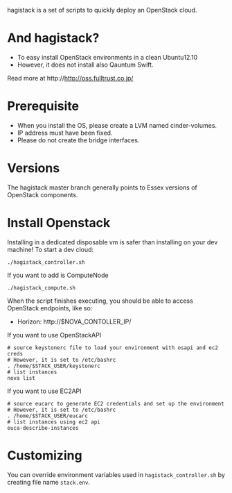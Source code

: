 hagistack is a set of scripts to quickly deploy an OpenStack cloud.

# And hagistack?

* To easy install OpenStack environments in a clean Ubuntu12.10
* However, it does not install also Qauntum Swift.

Read more at http://http://oss.fulltrust.co.jp/

# Prerequisite

* When you install the OS, please create a LVM named cinder-volumes.
* IP address must have been fixed.
* Please do not create the bridge interfaces.

# Versions

The hagistack master branch generally points to Essex versions of OpenStack components.

# Install Openstack

Installing in a dedicated disposable vm is safer than installing on your dev machine!  To start a dev cloud:

    ./hagistack_controller.sh

If you want to add is ComputeNode

    ./hagistack_compute.sh

When the script finishes executing, you should be able to access OpenStack endpoints, like so:

* Horizon: http://$NOVA_CONTOLLER_IP/

If you want to use OpenStackAPI

    # source keystonerc file to load your environment with osapi and ec2 creds
    # However, it is set to /etc/bashrc
    . /home/$STACK_USER/keystonerc
    # list instances
    nova list

If you want to use EC2API

    # source eucarc to generate EC2 credentials and set up the environment
    # However, it is set to /etc/bashrc
    . /home/$STACK_USER/eucarc
    # list instances using ec2 api
    euca-describe-instances

# Customizing

You can override environment variables used in `hagistack_controller.sh` by creating file name `stack.env`.

